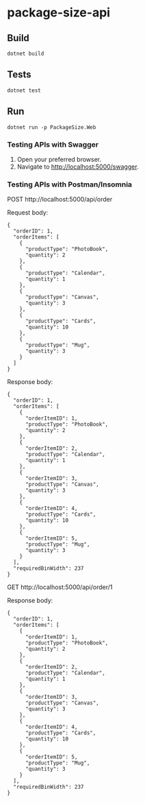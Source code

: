 # package-size-api

## Build

`dotnet build`

## Tests

`dotnet test`

## Run

`dotnet run -p PackageSize.Web`

### Testing APIs with Swagger
1. Open your preferred browser.
2. Navigate to [http://localhost:5000/swagger](http://localhost:5000/swagger).

### Testing APIs with Postman/Insomnia
POST http://localhost:5000/api/order

Request body:
```
{
  "orderID": 1,
  "orderItems": [
    {
      "productType": "PhotoBook",
      "quantity": 2
    },
    {
      "productType": "Calendar",
      "quantity": 1
    },
    {
      "productType": "Canvas",
      "quantity": 3
    },
    {
      "productType": "Cards",
      "quantity": 10
    },
    {
      "productType": "Mug",
      "quantity": 3
    }
  ]
}
```
Response body:
```
{
  "orderID": 1,
  "orderItems": [
    {
      "orderItemID": 1,
      "productType": "PhotoBook",
      "quantity": 2
    },
    {
      "orderItemID": 2,
      "productType": "Calendar",
      "quantity": 1
    },
    {
      "orderItemID": 3,
      "productType": "Canvas",
      "quantity": 3
    },
    {
      "orderItemID": 4,
      "productType": "Cards",
      "quantity": 10
    },
    {
      "orderItemID": 5,
      "productType": "Mug",
      "quantity": 3
    }
  ],
  "requiredBinWidth": 237
}
```

GET http://localhost:5000/api/order/1

Response body:

```
{
  "orderID": 1,
  "orderItems": [
    {
      "orderItemID": 1,
      "productType": "PhotoBook",
      "quantity": 2
    },
    {
      "orderItemID": 2,
      "productType": "Calendar",
      "quantity": 1
    },
    {
      "orderItemID": 3,
      "productType": "Canvas",
      "quantity": 3
    },
    {
      "orderItemID": 4,
      "productType": "Cards",
      "quantity": 10
    },
    {
      "orderItemID": 5,
      "productType": "Mug",
      "quantity": 3
    }
  ],
  "requiredBinWidth": 237
}
```

